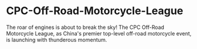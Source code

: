 # CPC-Off-Road-Motorcycle-League
The roar of engines is about to break the sky! The CPC Off-Road Motorcycle League, as China's premier top-level off-road motorcycle event, is launching with thunderous momentum.
